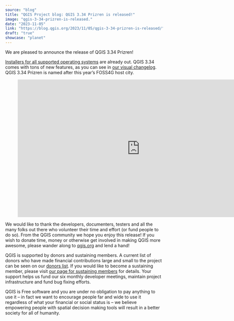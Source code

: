 ```yaml
---
source: "blog"
title: "QGIS Project blog: QGIS 3.34 Prizren is released!"
image: "qgis-3-34-prizren-is-released."
date: "2023-11-05"
link: "https://blog.qgis.org/2023/11/05/qgis-3-34-prizren-is-released/"
draft: "true"
showcase: "planet"
---
```


<p>We are pleased to announce the release of QGIS 3.34 Prizren!</p>



<p><a href="https://qgis.org/en/site/forusers/download.html">Installers for all supported operating systems</a> are already out. QGIS 3.34 comes with tons of new features, as you can see in <a href="https://qgis.org/en/site/forusers/visualchangelog334/">our visual changelog</a>. QGIS 3.34 Prizren is named after this year&#8217;s FOSS4G host city.</p>



<figure class="wp-block-embed is-type-video is-provider-youtube wp-block-embed-youtube wp-embed-aspect-16-9 wp-has-aspect-ratio"><div class="wp-block-embed__wrapper">
<div class="jetpack-video-wrapper"><iframe class="youtube-player" width="780" height="439" src="https://www.youtube.com/embed/LHFVo0edaXE?version=3&#038;rel=1&#038;showsearch=0&#038;showinfo=1&#038;iv_load_policy=1&#038;fs=1&#038;hl=en&#038;autohide=2&#038;wmode=transparent" allowfullscreen="true" style="border:0;" sandbox="allow-scripts allow-same-origin allow-popups allow-presentation allow-popups-to-escape-sandbox"></iframe></div>
</div></figure>



<p>We would like to thank the developers, documenters, testers and all the many folks out there who volunteer their time and effort (or fund people to do so). From the QGIS community we hope you enjoy this release! If you wish to donate time, money or otherwise get involved in making QGIS more awesome, please wander along to <a class="reference external" href="http://qgis.org/">qgis.org</a> and lend a hand!</p>



<p>QGIS is supported by donors and sustaining members. A current list of donors who have made financial contributions large and small to the project can be seen on our <a class="reference external" href="http://qgis.org/en/site/about/sponsorship.html#list-of-donors">donors list</a>. If you would like to become a sustaining member, please visit <a class="reference external" href="http://qgis.org/en/site/about/sponsorship.html#sponsorship">our page for sustaining members</a> for details. Your support helps us fund our six monthly developer meetings, maintain project infrastructure and fund bug fixing efforts.</p>



<p>QGIS is Free software and you are under no obligation to pay anything to use it &#8211; in fact we want to encourage people far and wide to use it regardless of what your financial or social status is &#8211; we believe empowering people with spatial decision making tools will result in a better society for all of humanity.</p>
